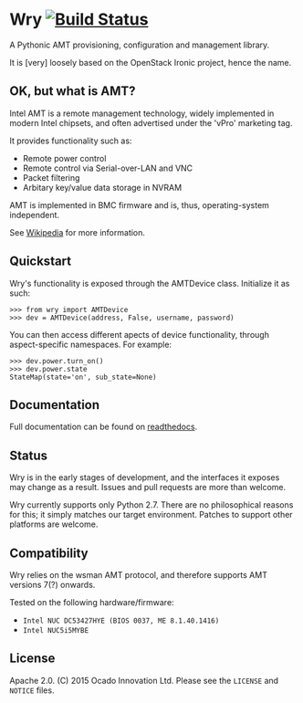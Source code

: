 # Wry [![Build Status](https://travis-ci.org/ocadotechnology/wry.svg?branch=master)](https://travis-ci.org/ocadotechnology/wry)

A Pythonic AMT provisioning, configuration and management library.

It is [very] loosely based on the OpenStack Ironic project, hence the name.

## OK, but what is AMT?

Intel AMT is a remote management technology, widely implemented in modern Intel
chipsets, and often advertised under the 'vPro' marketing tag.

It provides functionality such as:

- Remote power control
- Remote control via Serial-over-LAN and VNC
- Packet filtering
- Arbitary key/value data storage in NVRAM

AMT is implemented in BMC firmware and is, thus, operating-system independent.

See [Wikipedia](https://en.wikipedia.org/wiki/Intel_Active_Management_Technology) for more information.

## Quickstart

Wry's functionality is exposed through the AMTDevice class. Initialize it as such:

    >>> from wry import AMTDevice
    >>> dev = AMTDevice(address, False, username, password)

You can then access different apects of device functionality, through aspect-specific namespaces. For example:

    >>> dev.power.turn_on()
    >>> dev.power.state
    StateMap(state='on', sub_state=None)

## Documentation

Full documentation can be found on [readthedocs](http://wry.readthedocs.org/en/latest/).

## Status
Wry is in the early stages of development, and the interfaces it exposes may change as a result. Issues and pull requests are more than welcome.

Wry currently supports only Python 2.7. There are no philosophical reasons for this; it simply matches our target environment. Patches to support other platforms are welcome.

## Compatibility

Wry relies on the wsman AMT protocol, and therefore supports AMT versions 7(?) onwards.

Tested on the following hardware/firmware:

- `Intel NUC DC53427HYE (BIOS 0037, ME 8.1.40.1416)`
- `Intel NUC5i5MYBE`

## License

Apache 2.0. (C) 2015 Ocado Innovation Ltd. Please see the `LICENSE` and `NOTICE` files.

